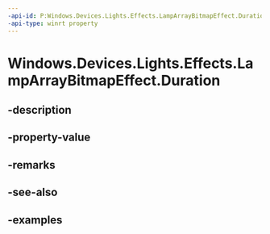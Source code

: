 ```yaml
---
-api-id: P:Windows.Devices.Lights.Effects.LampArrayBitmapEffect.Duration
-api-type: winrt property
---
```


<!-- Property syntax.
public TimeSpan Duration { get;  set; }
-->

# Windows.Devices.Lights.Effects.LampArrayBitmapEffect.Duration

## -description

## -property-value

## -remarks

## -see-also

## -examples

